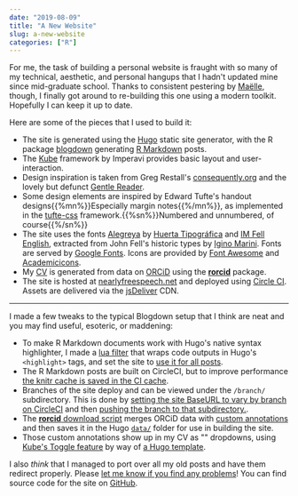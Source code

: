 ```yaml
---
date: "2019-08-09"
title: "A New Website"
slug: a-new-website
categories: ["R"]
---
```


For me, the task of building a personal website is fraught with so many of my technical, aesthetic,
and personal hangups that I hadn't updated mine since mid-graduate school.
Thanks to consistent pestering by [Maëlle](https://twitter.com/ma_salmon),
though, I finally got around to re-building this one using a modern toolkit.
Hopefully I can keep it up to date. 

Here are some of the pieces that I used to build it:

<!--more-->

-   The site is generated using the [Hugo](https://gohugo.io/) static site
    generator, with the R package [blogdown](https://bookdown.org/yihui/blogdown/)
    generating [R Markdown](https://rmarkdown.rstudio.com/) posts.
-   The [Kube](https://imperavi.com/kube/) framework by Imperavi provides basic layout and user-interaction.
-   Design inspiration is taken from Greg Restall's
    [consequently.org](https://consequently.org/) and the lovely but defunct
    [Gentle Reader](https://web.archive.org/web/20160313103811/http://thegentlereader.net/).  
-   Some design elements are inspired by Edward Tufte's handout designs{{%mn%}}Especially margin notes{{%/mn%}}, as
    implemented in the [tufte-css](https://github.com/edwardtufte/tufte-css) framework.{{%sn%}}Numbered and unnumbered, of course{{%/sn%}}
-   The site uses the fonts [Alegreya](https://huertatipografica.com/en/fonts/alegreya-ht-pro) by [Huerta Tipográfica](https://huertatipografica.com/)
    and [IM Fell English](https://iginomarini.com/fell/), extracted from John Fell's historic types by [Igino Marini](https://iginomarini.com). Fonts are served by
    [Google Fonts](https://fonts.google.com/). Icons are provided by
    [Font Awesome](https://fontawesome.com) and [Academicicons](https://jpswalsh.github.io/academicons/).
-   My [CV](/vitae/) is generated from data on [ORCiD](https://orcid.org) using the [**rorcid**](https://github.com/ropensci/rorcid) package.
-   The site is hosted at [nearlyfreespeech.net](http://nearlyfreespeech.net)
    and deployed using [Circle CI](https://circleci.com). Assets are delivered via the [jsDeliver](https://www.jsdelivr.com/) CDN.

---

I made a few tweaks to the typical Blogdown setup that I think are neat and you may find useful, esoteric, or maddening:

-   To make R Markdown documents work with Hugo's native syntax highlighter, I made a [lua filter](https://github.com/noamross/noamross.net/blob/hugo/scripts/syntax-highlight-hugo.lua) that wraps code outputs in Hugo's `<highlight>` tags, and set the site to [use it for all posts](https://github.com/noamross/noamross.net/blob/hugo/_output.yml).
-   The R Markdown posts are built on CircleCI, but to improve performance [the knitr cache is saved in the CI cache](https://github.com/noamross/noamross.net/blob/hugo/.circleci/config.yml#L56).
-   Branches of the site deploy and can be viewed under the `/branch/` subdirectory.  This is done by [setting the site BaseURL to vary by branch on CircleCI](https://github.com/noamross/noamross.net/blob/hugo/.circleci/config.yml#L56) and then [pushing the branch to that subdirectory.](https://github.com/noamross/noamross.net/blob/hugo/.circleci/config.yml#L56).
-   The [**rorcid** download script](https://github.com/noamross/noamross.net/blob/hugo/scripts/get-orcid-data.R) merges ORCiD data with [custom annotations](https://github.com/noamross/noamross.net/blob/hugo/data/papers_manual.yaml) and then saves it in the Hugo [`data/`](https://github.com/noamross/noamross.net/blob/hugo/data/) folder for use in building the site.
-   Those custom annotations show up in my CV as "<i class="fas fa-angle-down fa-fw"></i>" dropdowns, using [Kube's Toggle feature](http://kube7.imperavi.com/index.php?section=modules&name=toggle) by way of [a Hugo template](https://github.com/noamross/noamross.net/blob/hugo/layouts/partials/work.html#L24-L27).


I also _think_ that I managed to port over all my old posts and have them redirect properly.  Please [let me know if you find any problems](https://github.com/noamross/noamross.net/issues)! You can find source code for the site on [GitHub](https://github.com/noamross/noamross.net/).




